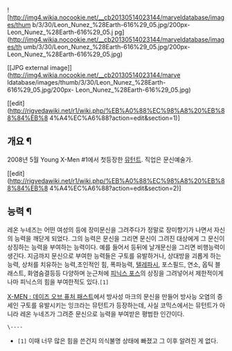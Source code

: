 ![http://img4.wikia.nocookie.net/__cb20130514023144/marveldatabase/images/thum
b/3/30/Leon_Nunez_%28Earth-616%29_05.jpg/200px-Leon_Nunez_%28Earth-616%29_05.j
pg](http://img4.wikia.nocookie.net/__cb20130514023144/marveldatabase/images/th
umb/3/30/Leon_Nunez_%28Earth-616%29_05.jpg/200px-
Leon_Nunez_%28Earth-616%29_05.jpg)

[[JPG external image]](http://img4.wikia.nocookie.net/__cb20130514023144/marve
ldatabase/images/thumb/3/30/Leon_Nunez_%28Earth-616%29_05.jpg/200px-
Leon_Nunez_%28Earth-616%29_05.jpg)

[[edit](http://rigvedawiki.net/r1/wiki.php/%EB%A0%88%EC%98%A8%20%EB%88%84%EB%8
4%A4%EC%A6%88?action=edit&section=1)]

## 개요 ¶

2008년 5월 Young X-Men #1에서 첫등장한 [뮤턴트](%EB%AE%A4%ED%84%B4%ED%8A%B8.md). 직업은
문신예술가.

[[edit](http://rigvedawiki.net/r1/wiki.php/%EB%A0%88%EC%98%A8%20%EB%88%84%EB%8
4%A4%EC%A6%88?action=edit&section=2)]

## 능력 ¶

레온 누네즈는 어떤 여성의 등에 장미문신을 그려주다가 정말로 장미향기가 나면서 자신의 능력을 깨닫게 되었다. 그의 능력은 문신을 그리면
문신이 그려진 대상에게 그 문신이 상징하는 능력을 부여하는 능력이다. 예를 들어서 등뒤에 날개문신을 그리면 비행능력이 생긴다. 지금까지
문신으로 부여한 능력들은 구토를 유발하거나, 상대방을 괴롭게 하는 능력, 상처를 치유하는 능력,초인적인 힘, 폭파능력,
[텔레파시](%ED%85%94%EB%A0%88%ED%8C%8C%EC%8B%9C.md), 포스필드, 연소, 옵틱 블래스트, 화염숨결등등
다양하며 눈근처에 [피닉스 포스](%ED%94%BC%EB%8B%89%EC%8A%A4%20%ED%8F%AC%EC%8A%A4.md)의
상징을 그려넣어서 제한적이게나마 피닉스의 힘을 부여한적도 있다.`[1]`

  

[X-MEN : 데이즈 오브 퓨처 패스트](X-MEN%20%3A%20%EB%8D%B0%EC%9D%B4%EC%A6%88%20%EC%98%A4%EB%B8%8C%20%ED%93%A8%EC%B2%98%20%ED%8C%A8%EC%8A%A4%ED%8A%B8.md)에서 방사성 마크의
문신을 만들어 방사능 오염의 증세인 구토를 유발시키는 잉크라는 뮤턴트가 등장하는데, 사실 코믹스에서는 뮤턴트가 아니라 레온 누네즈가 그려준
문신으로 능력을 부여받은 평범한 인간이다.

`\----`

  * `[1]` 이때 너무 많은 힘을 쓴건지 의식불명 상태에 빠졌고 그 이후 알려진 게 없다.

